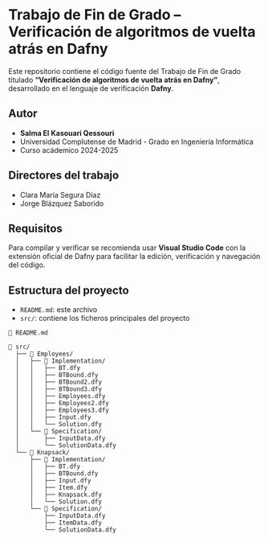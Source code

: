 # Trabajo de Fin de Grado – Verificación de algoritmos de vuelta atrás en Dafny
Este repositorio contiene el código fuente del Trabajo de Fin de Grado titulado **“Verificación de algoritmos de vuelta atrás en Dafny”**, desarrollado en el lenguaje de verificación **Dafny**.

## Autor

* **Salma El Kasouari Qessouri**
* Universidad Complutense de Madrid - Grado en Ingeniería Informática
* Curso acádemico 2024-2025

## Directores del trabajo
* Clara María Segura Díaz
* Jorge Blázquez Saborido

## Requisitos

Para compilar y verificar se recomienda usar **Visual Studio Code** con la extensión oficial de Dafny para facilitar la edición, verificación y navegación del código.

## Estructura del proyecto
* `README.md`: este archivo
* `src/`: contiene los ficheros principales del proyecto

```
📄 README.md

📁 src/
  ├── 📁 Employees/
  │   ├── 📁 Implementation/
  │   │   ├── BT.dfy
  │   │   ├── BTBound.dfy
  │   │   ├── BTBound2.dfy
  │   │   ├── BTBound3.dfy
  │   │   ├── Employees.dfy
  │   │   ├── Employees2.dfy
  │   │   ├── Employees3.dfy
  │   │   ├── Input.dfy
  │   │   └── Solution.dfy
  │   └── 📁 Specification/
  │       ├── InputData.dfy
  │       └── SolutionData.dfy
  └── 📁 Knapsack/
      ├── 📁 Implementation/
      │   ├── BT.dfy
      │   ├── BTBound.dfy
      │   ├── Input.dfy
      │   ├── Item.dfy
      │   ├── Knapsack.dfy
      │   └── Solution.dfy
      └── 📁 Specification/
          ├── InputData.dfy
          ├── ItemData.dfy
          └── SolutionData.dfy

```

